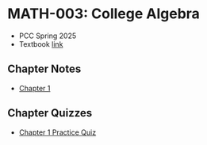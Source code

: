 # MATH-003: College Algebra
- PCC Spring 2025
- Textbook [link](https://openstax.org/details/books/college-algebra-2e)

## Chapter Notes
- [Chapter 1](chapter-1-notes.md)

## Chapter Quizzes
- [Chapter 1 Practice Quiz](chapter-1-quiz.md)
